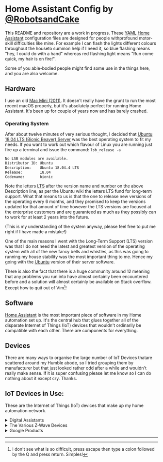 # Home Assistant Config by [@RobotsandCake](https://github.com/robotsandcake) #

This README and repository are a work in progress. These [YAML](http://yaml.org) [Home Assistant](https://home-assistant.io/) configuration files are designed for people withprofound motor-skill difficulties like mine. For example I can flash the lights different colours throughout the houseto summon help if I need it, so blue flashing means "hey, I could do with a hand" whereas red flashing light means "Run come quick, my hair is on fire!". 

Some of you able-bodied people might find some use in the things here, and you are also welcome.

## Hardware ##

I use an old [Mac Mini (2011)](https://support.apple.com/kb/sp632?locale=en_US). It doesn't really have the grunt to run the most recent macOS properly, but it's absolutely perfect for running Home Assistant. It's been up for couple of years now and has barely crashed.

### Operating System ###

After about twelve minutes of very serious thought, I decided that [Ubuntu 18.04 LTS (Bionic Beaver) Server](http://releases.ubuntu.com/18.04/) was the best operating system to fit my needs. If you want to work out which  flavour of Linux you are running just fire up a terminal and issue the command: `lsb_release -a`

``` bash
No LSB modules are available.
Distributor ID: Ubuntu
Description:    Ubuntu 18.04.4 LTS
Release:        18.04
Codename:       bionic
```

Note the letters [LTS](https://wiki.ubuntu.com/LTS) after the version name and number on the above Description line, as per the Ubuntu wiki the letters LTS fund for long-term support. What that means to us is that the one to release new versions of the operating every 6 months, and they promised to keep the versions updated for that amount of time however the LTS versions are focused at the enterprise customers and are guaranteed as much as they possibly can to work for at least 2 years into the future.

(This is my understanding of the system anyway, please feel free to put me right if I have made a mistake!)

One of the main reasons I went with the Long-Term Support (LTS) version was that I do not need the latest and greatest version of the operating system with all of the new fancy bells and whistles, as this was going to running my house stability was the most important thing to me. Hence my going with the [Ubuntu](https://ubuntu.com/)  version of their server software.

There is also the fact that there is a huge community around 12 meaning that any problems you run into have almost certainly been encountered before and a solution will almost certainly be available on Stack overflow. Except how to quit out of Vim[^vim]!

## Software ##

[Home Assistant](https://home-assistant.io/) is the most important piece of software in my Home automation set up. It's the central hub that glues together all of the disparate Internet of Things (IoT) devices that wouldn't ordinarily be compatible with each other. There are components for everything. 

## Devices ##

There are many ways to organise the large number of IoT Devices thatare scattered around my Humble abode, so I tried grouping them by manufacturer but that just looked rather odd after a while and wouldn't really make sense.  If it is super confusing please let me know so I can do nothing about it except cry.  Thanks.



## IoT Devices in Use: ##

These are the Internet of Things (IoT) devices that make up my home automation network.

<details>
<summary>Digital Assistants</summary> 
<li>[Google Home](https://store.google.com/gb/product/google_home)</li>
<li>[Echo Dot Gen 2](http://amzn.to/2hvCexj)</li>
</details>

<details>
<summary>The Various Z-Wave Devices</summary>
* [Z-Stick Gen5 Z-Wave Gateway](https://aeotec.com/z-wave-usb-stick/)
* [Z-Wave Plus Aeotec Range Extender 6](https://www.vesternet.com/products/z-wave-plus-aeotec-range-extender-6-uk)
* [FOXX FPZWSSG5UK Project Z-Wave Smart Switch GEN 5, White](https://www.amazon.co.uk/FPZWSSG5UK-Project-Z-Wave-Smart-Switch/dp/B014JS57XI/ref=cm_cr_arp_d_product_top?ie=UTF8)
* [Z-Wave Plus Aeotec Smart Switch 6](https://www.vesternet.com/z-wave-aeon-labs-smart-switch-6-gen5-uk)
* [Fibaro FGMS-001 Motion Sensors](https://www.fibaro.com/en/products/motion-sensor/)
* [Z-Wave Plus Aeotec Door/Window Sensor 6](https://www.vesternet.com/z-wave-aeon-labs-door-window-sensor-6-gen5)
* [Aeotec Door / Window Sensor 7](https://aeotec.com/z-wave-door-window-sensor/)
</details>

<details>
<summary>Google Products</summary> 
* [Google Nest Protect 2nd Generation Smoke + Carbon Monoxide Alarm (Wired), White](https://store.google.com/gb/product/nest_protect_2nd_gen)
* [Chromecast Audio](https://store.google.com/product/chromecast_audio)
* [Google Home Mini](https://store.google.com/product/google_home_mini_first_gen)
</details>


---

[^vim]: I don't see what is so difficult, press escape then type a colon  followed by the Q and press return. Simples!
